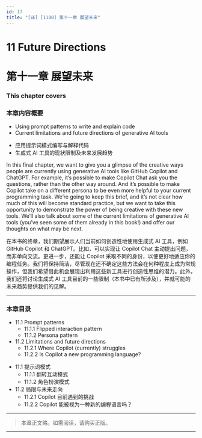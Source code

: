 ```yaml
---
id: 17
title: "[译] [1100] 第十一章 展望未来"
---
```


# 11 Future Directions
# 第十一章 展望未来

### This chapter covers
### 本章内容概要

* Using prompt patterns to write and explain code
* Current limitations and future directions of generative AI tools

<!-- -->

* 应用提示词模式编写与解释代码
* 生成式 AI 工具的现状限制及未来发展趋势


In this final chapter, we want to give you a glimpse of the creative ways people are currently using generative AI tools like GitHub Copilot and ChatGPT. For example, it’s possible to make Copilot Chat ask you the questions, rather than the other way around. And it’s possible to make Copilot take on a different persona to be even more helpful to your current programming task. We’re going to keep this brief, and it’s not clear how much of this will become standard practice, but we want to take this opportunity to demonstrate the power of being creative with these new tools. We’ll also talk about some of the current limitations of generative AI tools (you’ve seen some of them already in this book!) and offer our thoughts on what may be next.

在本书的终章，我们期望展示人们当前如何创造性地使用生成式 AI 工具，例如 GitHub Copilot 和 ChatGPT。比如，可以实现让 Copilot Chat 主动提出问题，而非单向交流。更进一步，还能让 Copilot 采取不同的身份，以便更好地适应你的编程任务。我们将保持简洁，尽管现在还不确定这些方法会在何种程度上成为常规操作，但我们希望借此机会展现出利用这些新工具进行创造性思维的潜力。此外，我们还将讨论生成式 AI 工具目前的一些限制（本书中已有所涉及），并就可能的未来趋势提供我们的见解。

***

### 本章目录

* 11.1 Prompt patterns
	* 11.1.1 Flipped interaction pattern
	* 11.1.2 Persona pattern
* 11.2 Limitations and future directions
	* 11.2.1 Where Copilot (currently) struggles
	* 11.2.2 Is Copilot a new programming language?

<!-- -->

* 11.1 提示词模式
    * 11.1.1 翻转互动模式
    * 11.1.2 角色扮演模式
* 11.2 局限与未来走向
    * 11.2.1 Copilot 目前遇到的挑战
    * 11.2.2 Copilot 能被视为一种新的编程语言吗？

***

> 本章正文略。如需阅读，请购买正版。

***
